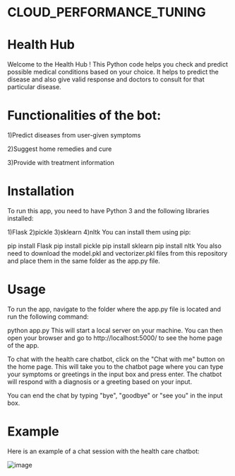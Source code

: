 # CLOUD_PERFORMANCE_TUNING
# Health Hub

Welcome to the Health Hub ! This Python code helps you check and predict possible medical conditions based on your choice. It helps to predict the disease and also give valid response and doctors to consult for that particular disease.

# Functionalities of the bot:

1)Predict diseases from user-given symptoms

2)Suggest home remedies and cure

3)Provide with treatment information

# Installation
To run this app, you need to have Python 3 and the following libraries installed:

1)Flask
2)pickle
3)sklearn
4)nltk
You can install them using pip:

pip install Flask
pip install pickle
pip install sklearn
pip install nltk
You also need to download the model.pkl and vectorizer.pkl files from this repository and place them in the same folder as the app.py file.

# Usage
To run the app, navigate to the folder where the app.py file is located and run the following command:

python app.py
This will start a local server on your machine. You can then open your browser and go to http://localhost:5000/ to see the home page of the app.

To chat with the health care chatbot, click on the "Chat with me" button on the home page. This will take you to the chatbot page where you can type your symptoms or greetings in the input box and press enter. The chatbot will respond with a diagnosis or a greeting based on your input.

You can end the chat by typing "bye", "goodbye" or "see you" in the input box.

# Example
Here is an example of a chat session with the health care chatbot:

![image](https://github.com/Sanskaar92/CLOUD_PERFORMANCE_TUNING/assets/138485298/bb030b48-1726-4a47-82c0-247f3075d30e)




